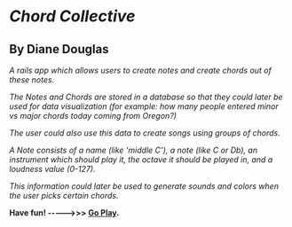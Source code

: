***Chord Collective***
====================
By Diane Douglas
---------------------
*A rails app which allows users to create notes and create chords out of these notes.*

*The Notes and Chords are stored in a database so that they could later be used for data visualization (for example: how many people entered minor vs major chords today coming from Oregon?)*

*The user could also use this data to create songs using groups of chords.*

*A Note consists of a name (like 'middle C'), a note (like C or Db), an instrument which should play it, the octave it should be played in, and a loudness value (0-127).*

*This information could later be used to generate sounds and colors when the user picks certain chords.*

**Have fun! ----->>> [Go Play](http://chord-collection.herokuapp.com/).**



